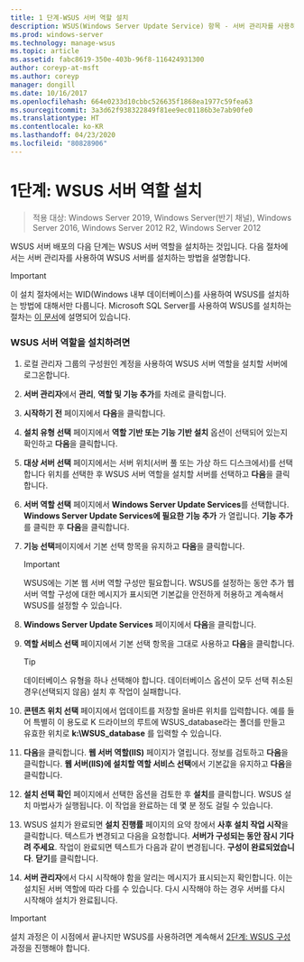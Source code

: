 ```yaml
---
title: 1 단계-WSUS 서버 역할 설치
description: WSUS(Windows Server Update Service) 항목 - 서버 관리자를 사용하여 서버 역할을 설치하는 방법 설명
ms.prod: windows-server
ms.technology: manage-wsus
ms.topic: article
ms.assetid: fabc8619-350e-403b-96f8-116424931300
author: coreyp-at-msft
ms.author: coreyp
manager: dongill
ms.date: 10/16/2017
ms.openlocfilehash: 664e0233d10cbbc526635f1868ea1977c59fea63
ms.sourcegitcommit: 3a3d62f938322849f81ee9ec01186b3e7ab90fe0
ms.translationtype: HT
ms.contentlocale: ko-KR
ms.lasthandoff: 04/23/2020
ms.locfileid: "80828906"
---
```

# <a name="step-1-install-the-wsus-server-role"></a>1단계: WSUS 서버 역할 설치

>적용 대상: Windows Server 2019, Windows Server(반기 채널), Windows Server 2016, Windows Server 2012 R2, Windows Server 2012

WSUS 서버 배포의 다음 단계는 WSUS 서버 역할을 설치하는 것입니다. 다음 절차에서는 서버 관리자를 사용하여 WSUS 서버를 설치하는 방법을 설명합니다.

> [!IMPORTANT]
> 이 설치 절차에서는 WID(Windows 내부 데이터베이스)를 사용하여 WSUS를 설치하는 방법에 대해서만 다룹니다. Microsoft SQL Server를 사용하여 WSUS를 설치하는 절차는 [이 문서](https://social.technet.microsoft.com/wiki/contents/articles/10020.installing-wsus-server-role-on-windows-server-2012-with-microsoft-sql-database.aspx)에 설명되어 있습니다.

### <a name="to-install-the-wsus-server-role"></a>WSUS 서버 역할을 설치하려면

1.  로컬 관리자 그룹의 구성원인 계정을 사용하여 WSUS 서버 역할을 설치할 서버에 로그온합니다.

2.  **서버 관리자**에서 **관리**, **역할 및 기능 추가**를 차례로 클릭합니다.

3.  **시작하기 전** 페이지에서 **다음**을 클릭합니다.

4.  **설치 유형 선택** 페이지에서 **역할 기반 또는 기능 기반 설치** 옵션이 선택되어 있는지 확인하고 **다음**을 클릭합니다.

5.  **대상 서버 선택** 페이지에서는 서버 위치(서버 풀 또는 가상 하드 디스크에서)를 선택합니다 위치를 선택한 후 WSUS 서버 역할을 설치할 서버를 선택하고 **다음**을 클릭합니다.

6.  **서버 역할 선택** 페이지에서 **Windows Server Update Services**를 선택합니다.  **Windows Server Update Services에 필요한 기능 추가** 가 열립니다. **기능 추가**를 클릭한 후 **다음**을 클릭합니다.

7.  **기능 선택**페이지에서 기본 선택 항목을 유지하고 **다음**을 클릭합니다.

    > [!IMPORTANT]
    > WSUS에는 기본 웹 서버 역할 구성만 필요합니다. WSUS를 설정하는 동안 추가 웹 서버 역할 구성에 대한 메시지가 표시되면 기본값을 안전하게 허용하고 계속해서 WSUS를 설정할 수 있습니다.

8.  **Windows Server Update Services** 페이지에서 **다음**을 클릭합니다.

9. **역할 서비스 선택** 페이지에서 기본 선택 항목을 그대로 사용하고 **다음**을 클릭합니다.

    > [!TIP]
    > 데이터베이스 유형을 하나 선택해야 합니다. 데이터베이스 옵션이 모두 선택 취소된 경우(선택되지 않음) 설치 후 작업이 실패합니다.

10. **콘텐츠 위치 선택** 페이지에서 업데이트를 저장할 올바른 위치를 입력합니다. 예를 들어 특별히 이 용도로 K 드라이브의 루트에 WSUS_database라는 폴더를 만들고 유효한 위치로 **k:\WSUS_database** 를 입력할 수 있습니다.

11. **다음**을 클릭합니다. **웹 서버 역할(IIS)** 페이지가 열립니다. 정보를 검토하고 **다음**을 클릭합니다. **웹 서버(IIS)에 설치할 역할 서비스 선택**에서 기본값을 유지하고 **다음**을 클릭합니다.

12. **설치 선택 확인** 페이지에서 선택한 옵션을 검토한 후 **설치**를 클릭합니다. WSUS 설치 마법사가 실행됩니다. 이 작업을 완료하는 데 몇 분 정도 걸릴 수 있습니다.

13. WSUS 설치가 완료되면 **설치 진행률** 페이지의 요약 창에서 **사후 설치 작업 시작**을 클릭합니다. 텍스트가 변경되고 다음을 요청합니다. **서버가 구성되는 동안 잠시 기다려 주세요**. 작업이 완료되면 텍스트가 다음과 같이 변경됩니다. **구성이 완료되었습니다**. **닫기**를 클릭합니다.

14. **서버 관리자**에서 다시 시작해야 함을 알리는 메시지가 표시되는지 확인합니다. 이는 설치된 서버 역할에 따라 다를 수 있습니다. 다시 시작해야 하는 경우 서버를 다시 시작해야 설치가 완료됩니다.

> [!IMPORTANT]
> 설치 과정은 이 시점에서 끝나지만 WSUS를 사용하려면 계속해서 [2단계: WSUS 구성](2-configure-wsus.md) 과정을 진행해야 합니다.

